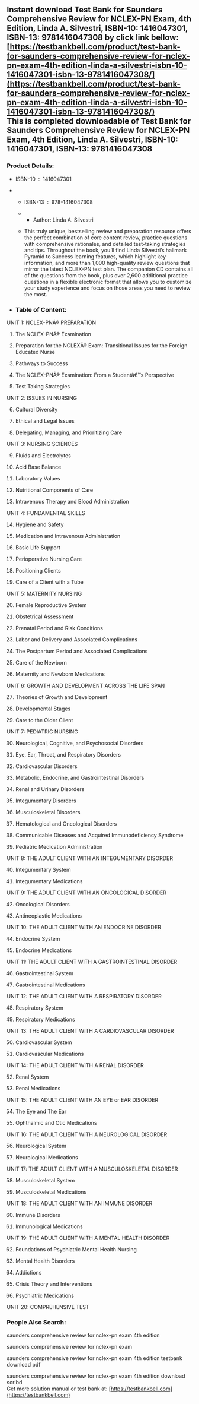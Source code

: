 Instant download **Test Bank for Saunders Comprehensive Review for NCLEX-PN Exam, 4th Edition, Linda A. Silvestri, ISBN-10: 1416047301, ISBN-13: 9781416047308** by click link bellow:  
[https://testbankbell.com/product/test-bank-for-saunders-comprehensive-review-for-nclex-pn-exam-4th-edition-linda-a-silvestri-isbn-10-1416047301-isbn-13-9781416047308/](https://testbankbell.com/product/test-bank-for-saunders-comprehensive-review-for-nclex-pn-exam-4th-edition-linda-a-silvestri-isbn-10-1416047301-isbn-13-9781416047308/)  
This is completed downloadable of Test Bank for Saunders Comprehensive Review for NCLEX-PN Exam, 4th Edition, Linda A. Silvestri, ISBN-10: 1416047301, ISBN-13: 9781416047308
-----------------------------------------------------------------------------------------------------------------------------------------------------------------------------



### Product Details:


* ISBN-10 ‏ : ‎ 1416047301
* * ISBN-13 ‏ : ‎ 978-1416047308
  * * Author: Linda A. Silvestri
   
  * This truly unique, bestselling review and preparation resource offers the perfect combination of core content review, practice questions with comprehensive rationales, and detailed test-taking strategies and tips. Throughout the book, you’ll find Linda Silvestri’s hallmark Pyramid to Success learning features, which highlight key information, and more than 1,000 high-quality review questions that mirror the latest NCLEX-PN test plan. The companion CD contains all of the questions from the book, plus over 2,600 additional practice questions in a flexible electronic format that allows you to customize your study experience and focus on those areas you need to review the most.
 
* ### Table of Content:

UNIT 1: NCLEX-PNÂ® PREPARATION


1. The NCLEX-PNÂ® Examination

2. Preparation for the NCLEXÂ® Exam: Transitional Issues for the Foreign Educated Nurse

3. Pathways to Success

4. The NCLEX-PNÂ® Examination: From a Studentâ€™s Perspective

5. Test Taking Strategies

UNIT 2: ISSUES IN NURSING


6. Cultural Diversity

7. Ethical and Legal Issues

8. Delegating, Managing, and Prioritizing Care

UNIT 3: NURSING SCIENCES


9. Fluids and Electrolytes

10. Acid Base Balance

11. Laboratory Values

12. Nutritional Components of Care

13. Intravenous Therapy and Blood Administration

UNIT 4: FUNDAMENTAL SKILLS


14. Hygiene and Safety

15. Medication and Intravenous Administration

16. Basic Life Support

17. Perioperative Nursing Care

18. Positioning Clients

19. Care of a Client with a Tube

UNIT 5: MATERNITY NURSING


20. Female Reproductive System

21. Obstetrical Assessment

22. Prenatal Period and Risk Conditions

23. Labor and Delivery and Associated Complications

24. The Postpartum Period and Associated Complications

25. Care of the Newborn

26. Maternity and Newborn Medications

UNIT 6: GROWTH AND DEVELOPMENT ACROSS THE LIFE SPAN


27. Theories of Growth and Development

28. Developmental Stages

29. Care to the Older Client

UNIT 7: PEDIATRIC NURSING


30. Neurological, Cognitive, and Psychosocial Disorders

31. Eye, Ear, Throat, and Respiratory Disorders

32. Cardiovascular Disorders

33. Metabolic, Endocrine, and Gastrointestinal Disorders

34. Renal and Urinary Disorders

35. Integumentary Disorders

36. Musculoskeletal Disorders

37. Hematological and Oncological Disorders

38. Communicable Diseases and Acquired Immunodeficiency Syndrome

39. Pediatric Medication Administration

UNIT 8: THE ADULT CLIENT WITH AN INTEGUMENTARY DISORDER


40. Integumentary System

41. Integumentary Medications

UNIT 9: THE ADULT CLIENT WITH AN ONCOLOGICAL DISORDER


42. Oncological Disorders

43. Antineoplastic Medications

UNIT 10: THE ADULT CLIENT WITH AN ENDOCRINE DISORDER


44. Endocrine System

45. Endocrine Medications

UNIT 11: THE ADULT CLIENT WITH A GASTROINTESTINAL DISORDER


46. Gastrointestinal System

47. Gastrointestinal Medications

UNIT 12: THE ADULT CLIENT WITH A RESPIRATORY DISORDER


48. Respiratory System

49. Respiratory Medications

UNIT 13: THE ADULT CLIENT WITH A CARDIOVASCULAR DISORDER


50. Cardiovascular System

51. Cardiovascular Medications

UNIT 14: THE ADULT CLIENT WITH A RENAL DISORDER


52. Renal System

53. Renal Medications

UNIT 15: THE ADULT CLIENT WITH AN EYE or EAR DISORDER


54. The Eye and The Ear

55. Ophthalmic and Otic Medications

UNIT 16: THE ADULT CLIENT WITH A NEUROLOGICAL DISORDER


56. Neurological System

57. Neurological Medications

UNIT 17: THE ADULT CLIENT WITH A MUSCULOSKELETAL DISORDER


58. Musculoskeletal System

59. Musculoskeletal Medications

UNIT 18: THE ADULT CLIENT WITH AN IMMUNE DISORDER


60. Immune Disorders

61. Immunological Medications

UNIT 19: THE ADULT CLIENT WITH A MENTAL HEALTH DISORDER


62. Foundations of Psychiatric Mental Health Nursing

63. Mental Health Disorders

64. Addictions

65. Crisis Theory and Interventions

66. Psychiatric Medications

UNIT 20: COMPREHENSIVE TEST



 ### People Also Search:


 saunders comprehensive review for nclex-pn exam 4th edition

 saunders comprehensive review for nclex-pn exam

 saunders comprehensive review for nclex-pn exam 4th edition testbank download pdf

 saunders comprehensive review for nclex-pn exam 4th edition download scribd  
  Get more solution manual or test bank at: [https://testbankbell.com](https://testbankbell.com)
